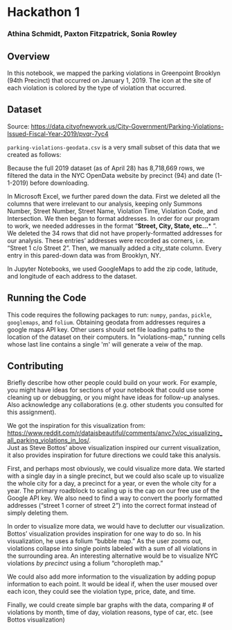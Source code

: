 # Hackathon 1
### Athina Schmidt, Paxton Fitzpatrick, Sonia Rowley

## Overview

In this notebook, we mapped the parking violations in Greenpoint Brooklyn (94th Precinct) that occurred on January 1, 2019. The icon at the site of each violation is colored by the type of violation that occurred. 

## Dataset

Source: https://data.cityofnewyork.us/City-Government/Parking-Violations-Issued-Fiscal-Year-2019/pvqr-7yc4

`parking-violations-geodata.csv` is a very small subset of this data that we created as follows:

Because the full 2019 dataset (as of April 28) has 8,718,669 rows, we filtered the data in the NYC OpenData website by precinct (94) and date (1-1-2019) before downloading.

In Microsoft Excel, we further pared down the data. First we deleted all the columns that were irrelevant to our analysis, keeping only Summons Number, Street Number, Street Name, Violation Time, Violation Code, and Intersection. We then began to format addresses. In order for our program to work, we needed addresses in the format “**Street, City, State, etc...*** ”. We deleted the 34 rows that did not have properly-formatted addresses for our analysis. These entries’ addresses were recorded as corners, i.e. “Street 1 c/o Street 2”. Then, we manually added a city_state column. Every entry in this pared-down data was from Brooklyn, NY.

In Jupyter Notebooks, we used GoogleMaps to add the zip code, latitude, and longitude of each address to the dataset.

## Running the Code
This code requires the following packages to run: `numpy`, `pandas`, `pickle`, `googlemaps`, and `folium`. Obtaining geodata from addresses requires a google maps API key. 
Other users should set file loading paths to the location of the dataset on their computers. 
In "violations-map," running cells whose last line contains a single 'm' will generate a veiw of the map.

## Contributing

Briefly describe how other people could build on your work. For example, you might have ideas for sections of your notebook that could use some cleaning up or debugging, or you might have ideas for follow-up analyses. Also acknowledge any collaborations (e.g. other students you consulted for this assignment). 

We got the inspiration for this visualization from: https://www.reddit.com/r/dataisbeautiful/comments/anvc7v/oc_visualizing_all_parking_violations_in_los/.  
Just as Steve Bottos’ above visualization inspired our current visualization, it also provides inspiration for future directions we could take this analysis. 

First, and perhaps most obviously, we could visualize more data. We started with a single day in a single precinct, but we could also scale up to visualize the whole city for a day, a precinct for a year, or even the whole city for a year. The primary roadblock to scaling up is the cap on our free use of the Google API key. We also need to find a way to convert the poorly formatted addresses (“street 1 corner of street 2”) into the correct format instead of simply deleting them.

In order to visualize more data, we would have to declutter our visualization. Bottos’ visualization provides inspiration for one way to do so. In his visualization, he uses a folium “bubble map.” As the user zooms out, violations collapse into single points labeled with a sum of all violations in the surrounding area. An interesting alternative would be to visualize NYC violations _by precinct_ using a folium “choropleth map.”

We could also add more information to the visualization by adding popup information to each point. It would be ideal if, when the user moused over each icon, they could see the violation type, price, date, and time. 

Finally, we could create simple bar graphs with the data, comparing # of violations by month, time of day, violation reasons, type of car, etc. (see Bottos visualization)

